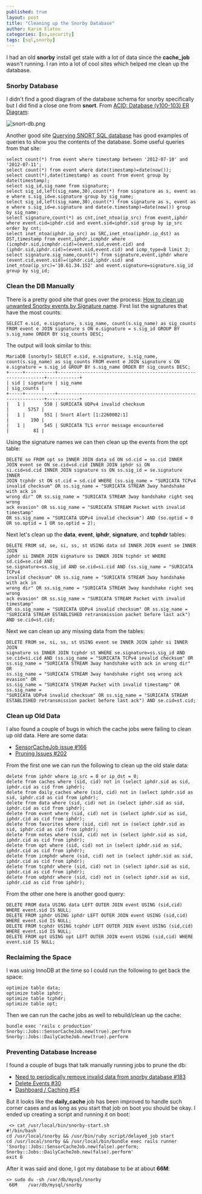 ```yaml
---
published: true
layout: post
title: "Cleaning up the Snorby Database"
author: Karim Elatov
categories: [os,security]
tags: [sql,snorby]
---
```

I had an old **snorby** install get stale with a lot of data since the **cache_job** wasn't running. I ran into a lot of cool sites which helped me clean up the database.

### Snorby Database
I didn't find a good diagram of the database schema for snorby specifically but I did find a close one from **snort**. From [ACID: Database (v100-103) ER Diagram](http://www.andrew.cmu.edu/user/rdanyliw/snort/acid_db_er_v102.html):

![snort-db.png](https://dl.dropboxusercontent.com/u/24136116/blog_pics/snorby-db-cleanup/snort-db.png)

Another good site [Querying SNORT SQL database](http://sgros.blogspot.com/2012/07/querying-snort-sql-database.html) has good examples of queries to show you the contents of the database. Some useful queries from that site:

	select count(*) from event where timestamp between '2012-07-10' and '2012-07-11';
	select count(*) from event where date(timestamp)=date(now());
	select count(*),date(timestamp) as count from event group by date(timestamp);
	select sig_id,sig_name from signature;
	select sig_id,left(sig_name,30),count(*) from signature as s, event as e where s.sig_id=e.signature group by sig_name;
	select sig_id,left(sig_name,30),count(*) from signature as s, event as e where s.sig_id=e.signature and date(e.timestamp)=date(now()) group by sig_name;
	select signature,count(*) as cnt,inet_ntoa(ip_src) from event,iphdr where event.cid=iphdr.cid and event.sid=iphdr.sid group by ip_src order by cnt;
	select inet_ntoa(iphdr.ip_src) as SRC,inet_ntoa(iphdr.ip_dst) as DST,timestamp from event,iphdr,icmphdr where (icmphdr.sid,icmphdr.cid)=(event.sid,event.cid) and (iphdr.sid,iphdr.cid)=(event.sid,event.cid) and icmp_type=8 limit 3;
	select signature.sig_name,count(*) from signature,event,iphdr where (event.cid,event.sid)=(iphdr.cid,iphdr.sid) and inet_ntoa(ip_src)='10.61.34.152' and event.signature=signature.sig_id group by sig_id;
	
### Clean the DB Manually
There is a pretty good site that goes over the process: [How to clean up unwanted Snorby events by Signature name](http://es.oteric.info/articles/how-to-clean-up-unwanted-snorby-events-by-signature-name). First list the signatures that have the most counts:

	SELECT e.sid, e.signature, s.sig_name, count(s.sig_name) as sig_counts FROM event e JOIN signature s ON e.signature = s.sig_id GROUP BY s.sig_name ORDER BY sig_counts DESC;

The output will look similar to this:

	MariaDB [snorby]> SELECT e.sid, e.signature, s.sig_name, count(s.sig_name) as sig_counts FROM event e JOIN signature s ON e.signature = s.sig_id GROUP BY s.sig_name ORDER BY sig_counts DESC;
	+-----+-----------+-----------------------------------------------------------------+------------+
	| sid | signature | sig_name                                                        | sig_counts |
	+-----+-----------+-----------------------------------------------------------------+------------+
	|   1 |       550 | SURICATA UDPv4 invalid checksum                                 |       5757 |
	|   1 |       551 | Snort Alert [1:2260002:1]                                       |        190 |
	|   1 |       545 | SURICATA TLS error message encountered                          |         81 |

Using the signature names we can then clean up the events from the opt table:

	DELETE so FROM opt so INNER JOIN data sd ON sd.cid = so.cid INNER
	JOIN event se ON se.cid=sd.cid INNER JOIN iphdr si ON
	si.cid=sd.cid INNER JOIN signature ss ON ss.sig_id = se.signature INNER
	JOIN tcphdr st ON st.cid = sd.cid WHERE (ss.sig_name = "SURICATA TCPv4
	invalid checksum" OR ss.sig_name = "SURICATA STREAM 3way handshake with ack in
	wrong dir" OR ss.sig_name = "SURICATA STREAM 3way handshake right seq wrong
	ack evasion" OR ss.sig_name = "SURICATA STREAM Packet with invalid timestamp"
	OR ss.sig_name = "SURICATA UDPv4 invalid checksum") AND (so.optid = 0 OR so.optid = 1 OR so.optid = 2);

Next let's clean up the **data**, **event**, **iphdr**, **signature**, and **tcphdr** tables:

	DELETE FROM sd, se, si, ss, st USING data sd INNER JOIN event se INNER JOIN
	iphdr si INNER JOIN signature ss INNER JOIN tcphdr st WHERE sd.cid=se.cid AND
	se.signature=ss.sig_id AND se.cid=si.cid AND (ss.sig_name = "SURICATA TCPv4
	invalid checksum" OR ss.sig_name = "SURICATA STREAM 3way handshake with ack in
	wrong dir" OR ss.sig_name = "SURICATA STREAM 3way handshake right seq wrong
	ack evasion" OR ss.sig_name = "SURICATA STREAM Packet with invalid timestamp"
	OR ss.sig_name = "SURICATA UDPv4 invalid checksum" OR ss.sig_name = "SURICATA STREAM ESTABLISHED retransmission packet before last ack") AND se.cid=st.cid;

Next we can clean up any missing data from the tables:

	DELETE FROM se, si, ss, st USING event se INNER JOIN iphdr si INNER JOIN
	signature ss INNER JOIN tcphdr st WHERE se.signature=ss.sig_id AND
	se.cid=si.cid AND (ss.sig_name = "SURICATA TCPv4 invalid checksum" OR
	ss.sig_name = "SURICATA STREAM 3way handshake with ack in wrong dir" OR
	ss.sig_name = "SURICATA STREAM 3way handshake right seq wrong ack evasion" OR
	ss.sig_name = "SURICATA STREAM Packet with invalid timestamp" OR ss.sig_name =
	"SURICATA UDPv4 invalid checksum" OR ss.sig_name = "SURICATA STREAM ESTABLISHED retransmission packet before last ack") AND se.cid=st.cid;
	
### Clean up Old Data
I also found a couple of bugs in which the cache jobs were failing to clean up old data. Here are some data:

* [SensorCacheJob issue #166](https://github.com/Snorby/snorby/issues/166)
* [Pruning Issues #202](https://github.com/Snorby/snorby/issues/202)

From the first one we can run the following to clean up the old stale data:

	delete from iphdr where ip_src = 0 or ip_dst = 0;
	delete from caches where (sid, cid) not in (select iphdr.sid as sid, iphdr.cid as cid from iphdr);
	delete from daily_caches where (sid, cid) not in (select iphdr.sid as sid, iphdr.cid as cid from iphdr);    
	delete from data where (sid, cid) not in (select iphdr.sid as sid, iphdr.cid as cid from iphdr);
	delete from event where (sid, cid) not in (select iphdr.sid as sid, iphdr.cid as cid from iphdr);
	delete from favorites where (sid, cid) not in (select iphdr.sid as sid, iphdr.cid as cid from iphdr);
	delete from notes where (sid, cid) not in (select iphdr.sid as sid, iphdr.cid as cid from iphdr);
	delete from opt where (sid, cid) not in (select iphdr.sid as sid, iphdr.cid as cid from iphdr);
	delete from icmphdr where (sid, cid) not in (select iphdr.sid as sid, iphdr.cid as cid from iphdr);
	delete from tcphdr where (sid, cid) not in (select iphdr.sid as sid, iphdr.cid as cid from iphdr);
	delete from udphdr where (sid, cid) not in (select iphdr.sid as sid, iphdr.cid as cid from iphdr);

From the other one here is another good query:

	DELETE FROM data USING data LEFT OUTER JOIN event USING (sid,cid) WHERE event.sid IS NULL;
	DELETE FROM iphdr USING iphdr LEFT OUTER JOIN event USING (sid,cid) WHERE event.sid IS NULL;
	DELETE FROM tcphdr USING tcphdr LEFT OUTER JOIN event USING (sid,cid) WHERE event.sid IS NULL;
	DELETE FROM opt USING opt LEFT OUTER JOIN event USING (sid,cid) WHERE event.sid IS NULL;


### Reclaiming the Space
I was using InnoDB at the time so I could run the following to get back the space:

	optimize table data;
	optimize table iphdr;
	optimize table tcphdr;
	optimize table opt;
	
Then we can run the cache jobs as well to rebuild/clean up the cache:

	bundle exec 'rails c production'
	Snorby::Jobs::SensorCacheJob.new(true).perform
	Snorby::Jobs::DailyCacheJob.new(true).perform
	
### Preventing Database Increase
I found a couple of bugs that talk manually running jobs to prune the db:

* [Need to periodically remove invalid data from snorby database #183](https://github.com/security-onion-solutions/security-onion/issues/183)
* [Delete Events #30](https://github.com/Snorby/snorby/issues/30)
* [Dashboard / Caching #54](https://github.com/Snorby/snorby/issues/54)

But it looks like the **daily_cache** job has been improved to handle such corner cases and as long as you start that job on boot you should be okay. I ended up creating a script and running it on boot:

	 <> cat /usr/local/bin/snorby-start.sh
	#!/bin/bash
	cd /usr/local/snorby && /usr/bin/ruby script/delayed_job start
	cd /usr/local/snorby && /usr/local/bin/bundle exec rails runner 'Snorby::Jobs::SensorCacheJob.new(false).perform; Snorby::Jobs::DailyCacheJob.new(false).perform'
	exit 0

After it was said and done, I got my database to be at about **66M**:

	<> sudo du -sh /var/db/mysql/snorby
	 66M    /var/db/mysql/snorby

